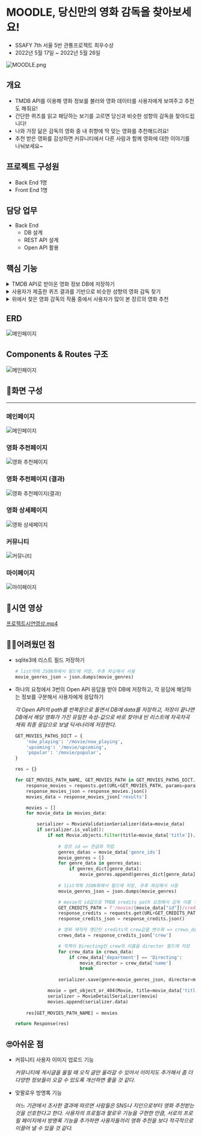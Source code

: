 # MOODLE, 당신만의 영화 감독을 찾아보세요!

- SSAFY 7th 서울 5반 관통프로젝트 최우수상
- 2022년 5월 17일 ~ 2022년 5월 26일


![MOODLE.png](assets/MOODLE.png)

## 개요

- TMDB API를 이용해 영화 정보를 불러와 영화 데이터를 사용자에게 보여주고 추천도 해줘요!
- 간단한 퀴즈를 읽고 해당하는 보기를 고르면 당신과 비슷한 성향의 감독을 찾아드립니다!
- 나와 가장 닮은 감독의 영화 중 내 취향에 딱 맞는 영화를 추천해드려요!
- 추천 받은 영화를 감상하면 커뮤니티에서 다른 사람과 함께 영화에 대한 이야기를 나눠보세요~

## 프로젝트 구성원

- Back End 1명
- Front End 1명

## 담당 업무

- Back End
    - DB 설계
    - REST API 설계
    - Open API 활용

## 핵심 기능
    
<details>
<summary>TMDB API로 받아온 영화 정보 DB에 저장하기</summary>
<div markdown="1">       
    
    genres_dict = {
        28: '액션',
        12: '모험',
        16: '애니메이션',
        35: '코미디',
        80: '범죄',
        99: '다큐멘터리',
        18: '드라마',
        10751: '가족',
        14: '판타지',
        36: '역사',
        27: '공포',
        10402: '음악',
        9648: '미스테리',
        10749: '로맨스',
        878: 'SF',
        53: '스릴러',
        10752: '전쟁',
        37: '서부',
    }
    
    @api_view(['GET'])
    @permission_classes([AllowAny])
    def movie_list(request):
    
        URL = 'https://api.themoviedb.org/3'  
        api_key = '발급 받은 API_KEY'
        params = {
            'api_key': api_key,
            'language': 'ko-KR',
            'region': 'KR',
        }
    
        GET_MOVIES_PATHS_DICT = {
            'now_playing': '/movie/now_playing',
            'upcoming': '/movie/upcoming',
            'popular': '/movie/popular',
        }
    
        res = {}
    
        for GET_MOVIES_PATH_NAME, GET_MOVIES_PATH in GET_MOVIES_PATHS_DICT.items():
            response_movies = requests.get(URL+GET_MOVIES_PATH, params=params)
            response_movies_json = response_movies.json()
            movies_data = response_movies_json['results']
    
            movies = []
            for movie_data in movies_data:
    
                serializer = MovieValidationSerializer(data=movie_data)
                if serializer.is_valid():
                    if not Movie.objects.filter(title=movie_data['title']).exists():
                    
                        # 장르 id => 한글화 작업
                        genres_datas = movie_data['genre_ids']
                        movie_genres = []
                        for genre_data in genres_datas:
                            if genres_dict[genre_data]:
                                movie_genres.append(genres_dict[genre_data])
                        
                        # list객체 JSON화 => 추후 필드에 저장 & 파싱해서 사용
                        movie_genres_json = json.dumps(movie_genres)
    
                        # movie의 id값으로 TMDB credits path 요청해서 감독 이름 구하기
                        GET_CREDITS_PATH = f'/movie/{movie_data["id"]}/credits'
                        response_credits = requests.get(URL+GET_CREDITS_PATH, params=params)
                        response_credits_json = response_credits.json()
    
                        # 영화 제작자 명단인 credits의 속성 crew의 값을 변수화 => crews_data
                        crews_data = response_credits_json['crew']
    
                        # 직책이 Directing인 crew의 이름을 director 필드에 저장
                        for crew_data in crews_data:
                            if crew_data['department'] == 'Directing':
                                movie_director = crew_data['name']
                                break
                        
                        serializer.save(genre=movie_genres_json, director=movie_director)
        
                    movie = get_object_or_404(Movie, title=movie_data['title'])
                    serializer = MovieDetailSerializer(movie)
                    movies.append(serializer.data)
            
    				# 현재상영작, 개봉예정, 인기작이 담긴 딕셔너리 요소 3개가 담겨서 한 번에 응답
            res[GET_MOVIES_PATH_NAME] = movies
    
        return Response(res)
    
</div>
</details>

<details>
<summary>사용자가 제출한 퀴즈 결과를 기반으로 비슷한 성향의 영화 감독 찾기</summary>
<div markdown="1">       

    @api_view(['GET', 'POST'])
    def movie_recommendations(request):
    		
    		# 퀴즈를 진행하기 위한 문항&보기 응답
        if request.method == 'GET':
            quizzes = Question.objects.all()
            serializer = QuestionSerializer(quizzes, many=True)
            return Response(serializer.data)
    		
    		# 제출한 퀴즈 결과를 기반으로 비슷한 성향의 영화 감독 찾기
        elif request.method == 'POST':
            # results = request.data['results']
            
            results = []
            for value_id in request.data:
                value = get_object_or_404(Value, id=value_id)
                results.append(value.director)
    
            recommendable_director = max(set(results), key=results.count)
            director_movies = Movie.objects.all().filter(director=recommendable_director)
</div>
</details>

<details>
<summary>위에서 찾은 영화 감독의 작품 중에서 사용자가 많이 본 장르의 영화 추천</summary>
<div markdown="1">       
    
    @api_view(['GET', 'POST'])
    def movie_recommendations(request):
    		
    	# 퀴즈를 진행하기 위한 문항&보기 응답
        if request.method == 'GET':
            
    		# ...
    		
    	# 제출한 퀴즈 결과를 기반으로 비슷한 성향의 영화 감독 찾기
        elif request.method == 'POST':
    				
    				# ...
    				
    				user_genres = {
    				    '액션': 0,
    				    '모험': 0,
    				    '애니메이션': 0,
    				    '코미디': 0,
    				    '범죄': 0,
    				    '다큐멘터리': 0,
    				    '드라마': 0,
    				    '가족': 0,
    				    '판타지': 0,
    				    '역사': 0,
    				    '공포': 0,
    				    '음악': 0,
    				    '미스테리': 0,
    				    '로맨스': 0,
    				    'SF': 0,
    				    '스릴러': 0,
    				    '전쟁': 0,
    				    '서부': 0,
    				}
    				
    				# JSON 파싱도구
    				jsonDec = json.decoder.JSONDecoder()
    				
    				movies = request.user.movies.all()
    				
    				# 사용자가 본 영화를 순회 => 각 영화의 장르를 파싱 => user_genres에 카운트
    				for movie in movies:
    				    genres = jsonDec.decode(movie.genre)
    				    for genre in genres:
    				        user_genres[genre] += 1
    				
    				# user_genres의 value가 있는 값만(사용자가 본 장르만) 튜플 형태(장르, 카운트)로 리스트에 담고, 카운트값 기준으로 내림차순
    				favorite_genres = sorted(list(filter(lambda x: x[1], user_genres.items())), key=lambda x: x[1], reverse=True)
    				
    				# 사용자가 많이 본 장르 기반으로 추천 감독의 해당 장르 영화가 있는 지 탐색 
    				for favorite_genre in favorite_genres:
    				    if director_movies.filter(genre__contains=favorite_genre[0]).exists():
    				        recommendable_movie = director_movies.filter(genre__contains=favorite_genre[0]).order_by('?').first()
    				        break
    				
    				# 추천 감독의 작품 중에 사용자가 본 장르가 없다면 감독의 전체 작품 중에서 랜덤 
    				else:
    				    recommendable_movie = director_movies.order_by('?').first()
    				    
    				serializer = MovieDetailSerializer(recommendable_movie)
    				return Response(serializer.data)
    
</div>
</details>

## ERD
![메인페이지](assets/moodle_back.png)


## Components & Routes 구조
![메인페이지](assets/moodle_front.png)

## 👀화면 구성

---

### 메인페이지

![메인페이지](assets/Untitled.png)

### 영화 추천페이지

![영화 추천페이지](assets/Untitled%201.png)

### 영화 추천페이지 (결과)

![영화 추천페이지(결과)](assets/Untitled%202.png)

### 영화 상세페이지

![영화 상세페이지](assets/Untitled%203.png)

### 커뮤니티

![커뮤니티](assets/Untitled%204.png)

### 마이페이지

![마이페이지](assets/Untitled%205.png)


## 🎥시연 영상

[프로젝트시연영상.mp4](assets/%ED%94%84%EB%A1%9C%EC%A0%9D%ED%8A%B8%EC%8B%9C%EC%97%B0%EC%98%81%EC%83%81.mp4)

## 🏋️‍♀️어려웠던 점

- sqlite3에 리스트 필드 저장하기
    
    ```python
    # list객체 JSON화해서 필드에 저장, 추후 파싱해서 사용
    movie_genres_json = json.dumps(movie_genres)
    ```
    
- 하나의 요청에서 3번의 Open API 응답을 받아 DB에 저장하고, 각 응답에 해당하는 정보를 구분해서 사용자에게 응답하기
    
    *각 Open API의 path를 반복문으로 돌면서 DB에 data를 저장하고, 저장이 끝나면 DB에서 해당 영화가 가진 유일한 속성-값으로 바로 찾아내 빈 리스트에 차곡차곡 채워 최종 응답으로 보낼 딕셔너리에 저장한다.*
    
    ```python
    GET_MOVIES_PATHS_DICT = {
        'now_playing': '/movie/now_playing',
        'upcoming': '/movie/upcoming',
        'popular': '/movie/popular',
    }
    
    res = {}
    
    for GET_MOVIES_PATH_NAME, GET_MOVIES_PATH in GET_MOVIES_PATHS_DICT.items():
        response_movies = requests.get(URL+GET_MOVIES_PATH, params=params)
        response_movies_json = response_movies.json()
        movies_data = response_movies_json['results']
    
        movies = []
        for movie_data in movies_data:
    
            serializer = MovieValidationSerializer(data=movie_data)
            if serializer.is_valid():
                if not Movie.objects.filter(title=movie_data['title']).exists():
                
                    # 장르 id => 한글화 작업
                    genres_datas = movie_data['genre_ids']
                    movie_genres = []
                    for genre_data in genres_datas:
                        if genres_dict[genre_data]:
                            movie_genres.append(genres_dict[genre_data])
                    
                    # list객체 JSON화해서 필드에 저장, 추후 파싱해서 사용
                    movie_genres_json = json.dumps(movie_genres)
    
                    # movie의 id값으로 TMDB credits path 요청해서 감독 이름 구하기
                    GET_CREDITS_PATH = f'/movie/{movie_data["id"]}/credits'
                    response_credits = requests.get(URL+GET_CREDITS_PATH, params=params)
                    response_credits_json = response_credits.json()
    
                    # 영화 제작자 명단인 credits의 crew값을 변수화 => crews_data
                    crews_data = response_credits_json['crew']
    
                    # 직책이 Directing인 crew의 이름을 director 필드에 저장
                    for crew_data in crews_data:
                        if crew_data['department'] == 'Directing':
                            movie_director = crew_data['name']
                            break
                    
                    serializer.save(genre=movie_genres_json, director=movie_director)
    
                movie = get_object_or_404(Movie, title=movie_data['title'])
                serializer = MovieDetailSerializer(movie)
                movies.append(serializer.data)
        
        res[GET_MOVIES_PATH_NAME] = movies
    
    return Response(res)
    ```
    

## 🙄아쉬운 점

- 커뮤니티 사용자 이미지 업로드 기능
    
    *커뮤니티에 게시글을 올릴 때 오직 글만 올라갈 수 있어서 이미지도 추가해서 좀 더 다양한 정보들이 오갈 수 있도록 개선하면 좋을 것 같다.*
    
- 맞팔로우 방명록 기능
    
    *어느 기관에서 조사한 결과에 따르면 사람들은 SNS나 지인으로부터 영화 추천받는 것을 선호한다고 한다. 사용자의 프로필과 팔로우 기능을 구현한 만큼, 서로의 프로필 페이지에서 방명록 기능을 추가하면 사용자들끼리 영화 추천을 보다 적극적으로 이끌어 낼 수 있을 것 같다.* 
    
